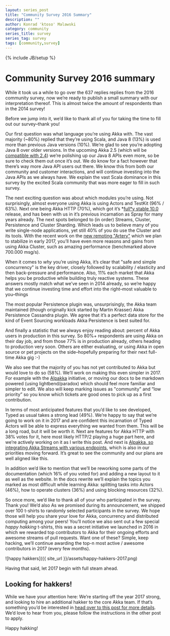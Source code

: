 ```yaml
---
layout: series_post
title: "Community Survey 2016 Summary"
description: ""
author: Konrad 'ktoso' Malawski
category: community
series_title: survey
series_tag: survey
tags: [community,survey]
---
```

{% include JB/setup %}

# Community Survey 2016 summary

While it took us a while to go over the 637 replies replies from the 2016 community survey, now we’re ready to publish a small summary with our interpretation thereof. This is almost twice the amount of respondents than in the 2014 survey!

Before we jump into it, we’d like to thank all of you for taking the time to fill out our survey–thank you!

Our first question was what language you’re using Akka with. The vast majority (~80%) replied that they’re using Scala, and Java 8 (13%) is used more than previous Java versions (10%). We’re glad to see you’re adopting Java 8 over older versions. In the upcoming Akka 2.5 (which will be [compatible with 2.4](http://doc.akka.io/docs/akka/2.4/common/binary-compatibility-rules.html)) we’re polishing up our Java 8 APIs even more, so be sure to check them out once it’s out. We do know for a fact however that there’s way more Java API users out there. We know this from both our community and customer interactions, and will continue investing into the Java APIs as we always have. We explain the vast Scala dominance in this survey by the excited Scala community that was more eager to fill in such survey.

The next exciting question was about which modules you’re using. Not surprisingly, almost everyone using Akka is using Actors and TestKit (96% / 63%). Next one being Akka HTTP (70%), which got it’s *[full*y](http://akka.io/news/2016/11/22/akka-http-10.0.0-released.html)[ stable 10.0](http://akka.io/news/2016/11/22/akka-http-10.0.0-released.html) release, and has been with us in it’s previous incarnation as Spray for many years already. The next spots belonged to (in order) Streams, Cluster, Persistence and Cluster Sharding. Which leads us to believe many of you write single-node applications, yet still 40% of you do use the Cluster and its tools. With the recent work on the [new remoting "Artery"](http://doc.akka.io/docs/akka/2.4/scala/remoting-artery.html) which we plan to stabilize in early 2017, you’ll have even more reasons and gains from using Akka Cluster, such as amazing performance (benchmarked above 700.000 msg/s).

When it comes to *why* you’re using Akka, it’s clear that "safe and simple concurrency" is the key driver, closely followed by scalability / elasticity and then back-pressure and performance. Also, 11% each market that Akka helps you be productive while building truly reactive systems. These answers mostly match what we’ve seen in 2014 already, so we’re happy that we continue investing time and effort into the right–most valuable to you–things

The most popular Persistence plugin was, unsurprisingly, the Akka team maintained (though originally kick started by Martin Krasser) Akka Persistence Cassandra plugin. We agree that it’s a perfect data store for the kind of Event Sourcing workloads Akka Persistence is best suited for.

And finally a statistic that we always enjoy reading about: percent of Akka users in production in this survey. So 80%+ respondents are using Akka on their day job, and from those 77% is in production already, others heading to production very soon. Others are either evaluating, or using Akka in open source or pet projects on the side–hopefully preparing for their next full-time Akka gig :-)

We also see that the majority of you has not yet contributed to Akka but would love to do so (58%). We’ll work on making this even simpler in 2017. For example with the [Alpakka](https://github.com/akka/alpakka) initiative, or moving our docs to be markdown powered (using lightbend/paradox) which should feel more familiar and simpler to edit. We also will keep marking issues as "community" and “low priority” so you know which tickets are good ones to pick up as a first contribution.

In terms of most anticipated features that you’d like to see developed, Typed as usual takes a strong lead (49%). We’re happy to say that we’re going to work on it in 2017 and are confident this incarnation of Typed Actors will be able to express everything we wanted from them. This will be a long road, but it will be worth it. Next are features for Akka HTTP with 38% votes for it, here most likely HTTP/2 playing a huge part here, and we’re actively working on it as I write this post. And next is [Alpakka](https://github.com/akka/alpakka)[, so integrating Akka Streams with various endpoints](https://github.com/akka/alpakka), which is also in our priorities moving forward. It’s great to see the community and our plans are well aligned like this.

In addition we’d like to mention that we’ll be reworking some parts of the documentation (which 16% of you voted for) and adding a new layout to it as well as the website. In the docs rewrite we’ll explain the topics you marked as most difficult while learning Akka: splitting tasks into Actors (46%), how to operate clusters (36%) and using blocking resources (32%).

So once more, we’d like to thank all of your who participated in the survey. Thank you! We’d also  As we promised during its announcement, we shipped over 100 t-shirts to randomly selected participants in the survey. 
We hope those will help you share your love for Akka, concurrency and distributed computing among your peers! 
You’ll notice we also sent out a few special *happy hakking* t-shirts, this was a secret initiative we launched in 2016 in which we rewarded top contributors to Akka for their ongoing efforts and awesome streams of pull requests. Want one of these? Simple, keep hacking, we’ll continue awarding the top-n most active / awesome contributors in 2017 (every few months).

![happy hakkers]({{ site_url }}/assets/happy-hakkers-2017.png)

Having that said, let 2017 begin with full steam ahead.

## Looking for hakkers!

While we have your attention here: We’re starting off the year 2017 strong, and looking to hire an additional hakker to the core Akka team. If that’s something you’d be interested in [head over to this post for more details](http://blog.akka.io/work/2017-01-17-looking-for-hakker.md). We’d love to hear from you, please follow the instructions in the other post to apply.

Happy hakking!

